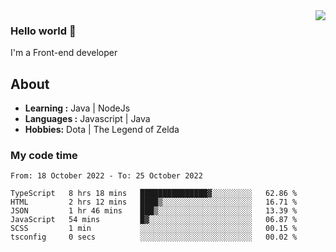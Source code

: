 <img align='right' src="https://github-readme-stats.vercel.app/api?username=jumodada&show_icons=true&theme=vue">

### Hello world 👋

I'm a Front-end developer 
    
## About
-  **Learning :** Java | NodeJs
-  **Languages :** Javascript | Java
-  **Hobbies:** Dota | The Legend of Zelda

### My code time

<!--START_SECTION:waka-->

```text
From: 18 October 2022 - To: 25 October 2022

TypeScript   8 hrs 18 mins   ███████████████▓░░░░░░░░░   62.86 %
HTML         2 hrs 12 mins   ████▒░░░░░░░░░░░░░░░░░░░░   16.71 %
JSON         1 hr 46 mins    ███▒░░░░░░░░░░░░░░░░░░░░░   13.39 %
JavaScript   54 mins         █▓░░░░░░░░░░░░░░░░░░░░░░░   06.87 %
SCSS         1 min           ░░░░░░░░░░░░░░░░░░░░░░░░░   00.15 %
tsconfig     0 secs          ░░░░░░░░░░░░░░░░░░░░░░░░░   00.02 %
```

<!--END_SECTION:waka-->
